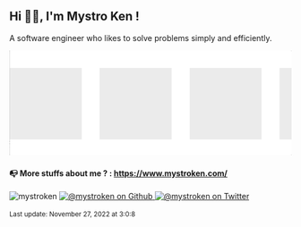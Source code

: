 <h2 align="left">
Hi 👋🏾, I'm Mystro Ken !
</h2>

<p align="left">
A software engineer who likes to solve problems simply and efficiently.
</p>

<a href="https://github.com/mystroken/drag">
  <img src="https://github.com/mystroken/drag/raw/master/screenshot.gif" alt="@mystroken/drag" />
</a>

<h4>
📭 More stuffs about me ? : <a href="https://www.mystroken.com/?utm_medium=github-readme">https://www.mystroken.com/</a>
</h4>

<p align="left">
  <img src="https://komarev.com/ghpvc/?username=mystroken&label=Profile%20views&color=0e75b6&style=flat" alt="mystroken" />
  <a href="https://github.com/mystroken" rel="nofollow">
    <img src="https://img.shields.io/github/followers/mystroken?label=Follow&style=social" alt="@mystroken on Github" />
  </a>
  <a href="https://twitter.com/intent/follow?screen_name=mystroken" rel="nofollow">
    <img src="https://img.shields.io/twitter/follow/mystroken?label=Follow" alt="@mystroken on Twitter" />
  </a>
</p>

<p align="left">
  <small> Last update: November 27, 2022 at 3:0:8</small>
</p>
